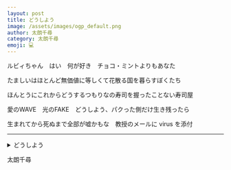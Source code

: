 ```yaml
---
layout: post
title: どうしよう
image: /assets/images/ogp_default.png
author: 太朗千尋
category: 太朗千尋
emoji: 💻
---
```


<div class="tanka-area"><div class="tanka">
<p>ルビィちゃん　はい　何が好き　チョコ・ミントよりもあなた</p>
<p>たましいはほとんど無価値に等しくて花散る国を暮らすぼくたち</p>
<p>ほんとうにこれからどうするつもりなの寿司を握ったことない寿司屋</p>
<p>愛のWAVE　光のFAKE　どうしよう、パクった側だけ生き残ったら</p>
<p>生まれてから死ぬまで全部が嘘かもな　教授のメールに virus を添付</p></div></div>

---

<details><summary>どうしよう</summary>
ルビィちゃん　はい　何が好き　チョコ・ミントよりもあなた<br/>
たましいはほとんど無価値に等しくて花散る国を暮らすぼくたち<br/>
ほんとうにこれからどうするつもりなの寿司を握ったことない寿司屋<br/>
愛のWAVE　光のFAKE　どうしよう、パクった側だけ生き残ったら<br/>
生まれてから死ぬまで全部が嘘かもな　教授のメールに virus を添付<br/>
</details>

太朗千尋

